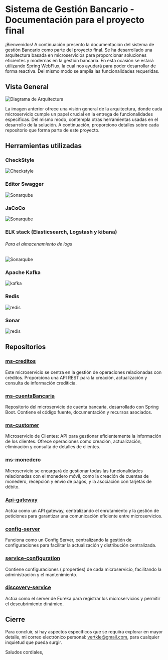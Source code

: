 # Sistema de Gestión Bancario - Documentación para el proyecto final

¡Bienvenidos!
A continuación presento la documentación del sistema de gestión Bancario como parte del proyecto final. Se ha desarrollado una arquitectura basada en microservicios para proporcionar soluciones eficientes y modernas en la gestión bancaria. En esta ocasión se estará utilizando Spring WebFlux, la cual nos ayudará para poder desarrollar de forma reactiva.
Del mismo modo se amplía las funcionalidades requeridas.

## Vista General

![Diagrama de Arquitectura](https://raw.githubusercontent.com/ProyectoFinal-BC49/.github/main/res/diagramfinal.png)

La imagen anterior ofrece una visión general de la arquitectura, donde cada microservicio cumple un papel crucial en la entrega de funcionalidades específicas. Del mismo modo, contempla otras herramientas usadas en el desarrollo de la solución. A continuación, proporciono detalles sobre cada repositorio que forma parte de este proyecto.

## Herramientas utilizadas

### CheckStyle
![Checkstyle](https://raw.githubusercontent.com/ProyectoFinal-BC49/.github/main/res/checkstyle.PNG)

### Editor Swagger
![Sonarqube](https://raw.githubusercontent.com/ProyectoFinal-BC49/.github/main/res/swagger.PNG)

### JaCoCo
![Sonarqube](https://raw.githubusercontent.com/ProyectoFinal-BC49/.github/main/res/jacoco.PNG)

### ELK stack (Elasticsearch, Logstash y kibana)
###### Para el almacenamiento de logs
![Sonarqube](https://raw.githubusercontent.com/ProyectoFinal-BC49/.github/main/res/logstash.jpeg)

### Apache Kafka
![kafka](https://raw.githubusercontent.com/ProyectoFinal-BC49/.github/main/res/kafka_2.PNG)

### Redis
![redis](https://raw.githubusercontent.com/ProyectoFinal-BC49/.github/main/res/redis.jpeg)

### Sonar
![redis](https://raw.githubusercontent.com/ProyectoFinal-BC49/.github/main/res/sonar.PNG)

## Repositorios

### [ms-creditos](https://github.com/ProyectoFinal-BC49/ms-creditos)
Este microservicio se centra en la gestión de operaciones relacionadas con créditos. Proporciona una API REST para la creación, actualización y consulta de información crediticia.

### [ms-cuentaBancaria](https://github.com/ProyectoFinal-BC49/ms-cuentaBancaria)
Repositorio del microservicio de cuenta bancaria, desarrollado con Spring Boot. Contiene el código fuente, documentación y recursos asociados.

### [ms-customer](https://github.com/ProyectoFinal-BC49/ms-customer)
Microservicio de Clientes: API para gestionar eficientemente la información de los clientes. Ofrece operaciones como creación, actualización, eliminación y consulta de detalles de clientes.

### [ms-monedero](https://github.com/ProyectoFinal-BC49/ms-monedero)
Microservicio se encargará de gestionar todas las funcionalidades relacionadas con el monedero móvil, como la creación de cuentas de monedero, recepción y envío de pagos, y la asociación con tarjetas de débito.

### [Api-gateway](https://github.com/ProyectoFinal-BC49/Api-Gateway)
Actúa como un API gateway, centralizando el enrutamiento y la gestión de peticiones para garantizar una comunicación eficiente entre microservicios.

### [config-server](https://github.com/ProyectoFinal-BC49/config-server)
Funciona como un Config Server, centralizando la gestión de configuraciones para facilitar la actualización y distribución centralizada.

### [service-configuration](https://github.com/ProyectoFinal-BC49/service-configuration)
Contiene configuraciones (.properties) de cada microservicio, facilitando la administración y el mantenimiento.

### [discovery-service](https://github.com/ProyectoFinal-BC49/discovery-service)
Actúa como el server de Eureka para registrar los microservicios y permitir el descubrimiento dinámico.

## Cierre
Para concluir, si hay aspectos específicos que se requiira explorar en mayor detalle, mi correo electrónico personal: vertkle@gmail.com, para cualquier inquietud que pueda surgir.

Saludos cordiales,